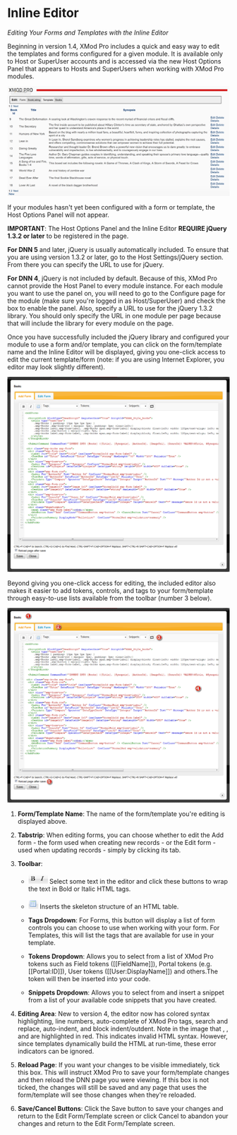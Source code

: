 # Inline Editor 

_Editing Your Forms and Templates with the Inline Editor_

Beginning in version 1.4, XMod Pro includes a quick and easy way to edit the templates and forms configured for a given module. It is available only to Host or SuperUser accounts and is accessed via the new Host Options Panel that appears to Hosts and SuperUsers when working with XMod Pro modules.

![](./img/XMP43_HostEditPanel.png)

If your modules hasn't yet been configured with a form or template, the Host Options Panel will not appear.

**IMPORTANT**: The Host Options Panel and the Inline Editor **REQUIRE jQuery 1.3.2 or later** to be registered in the page.

**For DNN 5** and later, jQuery is usually automatically included. To ensure that you are using version 1.3.2 or later, go to the Host Settings/jQuery section. From there you can specify the URL to use for jQuery.

**For DNN 4**, jQuery is not included by default. Because of this, XMod Pro cannot provide the Host Panel to every module instance. For each module you want to use the panel on, you will need to go to the Configure page for the module (make sure you're logged in as Host/SuperUser) and check the box to enable the panel. Also, specify a URL to use for the jQuery 1.3.2 library. You should only specify the URL in one module per page because that will include the library for every module on the page.

Once you have successfully included the jQuery library and configured your module to use a form and/or template, you can click on the form/template name and the Inline Editor will be displayed, giving you one-click access to edit the current template/form (note: if you are using Internet Explorer, you editor may look slightly different).

![](./img/InlineFormEditor_XMP44.png)

Beyond giving you one-click access for editing, the included editor also makes it easier to add tokens, controls, and tags to your form/template through easy-to-use lists available from the toolbar (number 3 below).

![](./img/InlineFormEditor_WithNumberHighlights_XMP44.png)

1.  **Form/Template Name**: The name of the form/template you're editing is displayed above.  

2.  **Tabstrip**: When editing forms, you can choose whether to edit the Add form - the form used when creating new records - or the Edit form - used when updating records - simply by clicking its tab.  

3.  **Toolbar**:
    *   ![](./img/FormEditorToolbar_bold.png)![](./img/FormEditorToolbar_italic.png) Select some text in the editor and click these buttons to wrap the text in Bold or Italic HTML tags.
    *   ![](./img/FormEditorToolbar_inserttable.png) Inserts the skeleton structure of an HTML table.  

    *   **Tags Dropdown**: For Forms, this button will display a list of form controls you can choose to use when working with your form. For Templates, this will list the tags that are available for use in your template.  

    *   **Tokens Dropdown**: Allows you to select from a list of XMod Pro tokens such as Field tokens ([[FieldName]]), Portal tokens (e.g. [[Portal:ID]]), User tokens ([[User:DisplayName]]) and others.The token will then be inserted into your code.
    *   **Snippets Dropdown**: Allows you to select from and insert a snippet from a list of your available code snippets that you have created.   

4.  **Editing Area**: New to version 4, the editor now has colored syntax highlighting, line numbers, auto-complete of XMod Pro tags, search and replace, auto-indent, and block indent/outdent. Note in the image that </HeaderTemplate>, </ul>, and </FooterTemplate> are highlighted in red. This indicates invalid HTML syntax. However, since templates dynamically build the HTML at run-time, these error indicators can be ignored.
5.  **Reload Page**: If you want your changes to be visible immediately, tick this box. This will instruct XMod Pro to save your form/template changes and then reload the DNN page you were viewing. If this box is not ticked, the changes will still be saved and any page that uses the form/template will see those changes when they're reloaded.
6.  **Save/Cancel Buttons**: Click the Save button to save your changes and return to the Edit Form/Template screen or click Cancel to abandon your changes and return to the Edit Form/Template screen.